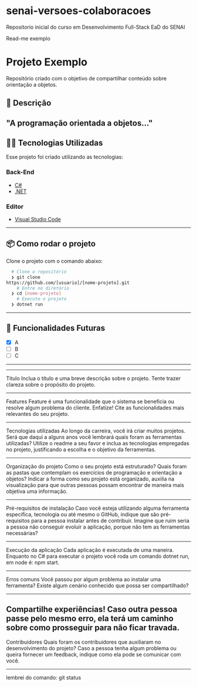 # senai-versoes-colaboracoes

Repositorio inicial do curso em Desenvolvimento Full-Stack EaD do SENAI

Read-me exemplo

# Projeto Exemplo

Repositório criado com o objetivo de compartilhar
conteúdo sobre orientação a objetos.

## :rocket: Descrição

## "A programação orientada a objetos..."

## 👨‍💻️ Tecnologias Utilizadas

Esse projeto foi criado utilizando as tecnologias:

### Back-End

- [C#](https://docs.microsoft.com/pt-br/dotnet/csharp/)
- [.NET](https://dotnet.microsoft.com/download)

### Editor

- [Visual Studio Code](https://code.visualstudio.com/)

---

## 📦️ Como rodar o projeto

Clone o projeto com o comando abaixo:

```bash
  # Clone o repositório
  ❯ git clone
https://github.com/[usuario]/[nome-projeto].git
	# Entre no diretório
  ❯ cd [nome-projeto]
	# Execute o projeto
  ❯ dotnet run
```

---

## 🔮 Funcionalidades Futuras

- [x] A
- [ ] B
- [ ] C

---

---

Titulo
Inclua o título e uma breve descrição sobre o projeto. Tente trazer clareza sobre o propósito do projeto.

---

Features
Feature é uma funcionalidade que o sistema se beneficia ou resolve algum problema do cliente. Enfatize! Cite as funcionalidades mais relevantes do seu projeto.

---

Tecnologias utilizadas
Ao longo da carreira, você irá criar muitos projetos. Será que daqui a alguns anos você lembrará quais foram as ferramentas utilizadas? Utilize o readme a seu favor e inclua as tecnologias empregadas no projeto, justificando a escolha e o objetivo da ferramentas.

---

Organização do projeto
Como o seu projeto está estruturado? Quais foram as pastas que contemplam os exercícios de programação e orientação a objetos? Indicar a forma como seu projeto está organizado, auxilia na visualização para que outras pessoas possam encontrar de maneira mais objetiva uma informação.

---

Pré-requisitos de instalação
Caso você esteja utilizando alguma ferramenta específica, tecnologia ou até mesmo o GitHub, indique que são pré-requisitos para a pessoa instalar antes de contribuir. Imagine que ruim seria a pessoa não conseguir evoluir a aplicação, porque não tem as ferramentas necessárias?

---

Execução da aplicação
Cada aplicação é executada de uma maneira. Enquanto no C# para executar o projeto você roda um comando dotnet run, em node é: npm start.

---

Erros comuns
Você passou por algum problema ao instalar uma ferramenta? Existe algum cenário conhecido que possa ser compartilhado?

---

## Compartilhe experiências! Caso outra pessoa passe pelo mesmo erro, ela terá um caminho sobre como prosseguir para não ficar travada.

Contribuidores
Quais foram os contribuidores que auxiliaram no desenvolvimento do projeto? Caso a pessoa tenha algum problema ou queira fornecer um feedback, indique como ela pode se comunicar com você.

---

lembrei do comando: git status

